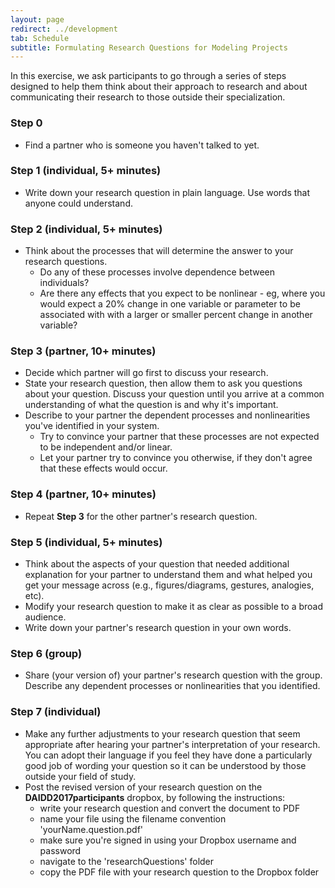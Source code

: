 ```yaml
---
layout: page
redirect: ../development
tab: Schedule
subtitle: Formulating Research Questions for Modeling Projects
---
```


In this exercise, we ask participants to go through a series of steps designed to help them think about their approach to research and about communicating their research to those outside their specialization.

### Step 0

-   Find a partner who is someone you haven't talked to yet.

### Step 1 (individual, 5+ minutes)

- Write down your research question in plain language. Use words that anyone could understand.

### Step 2 (individual, 5+ minutes)

- Think about the processes that will determine the answer to your research questions.
   - Do any of these processes involve dependence between individuals?
   - Are there any effects that you expect to be nonlinear - eg, where you would expect a 20% change in one variable or parameter to be associated with with a larger or smaller percent change in another variable?

### Step 3 (partner, 10+ minutes)
-   Decide which partner will go first to discuss your research.
-   State your research question, then allow them to ask you questions about your question. Discuss your question until you arrive at a common understanding of what the question is and why it's important.
-   Describe to your partner the dependent processes and nonlinearities you've identified in your system.
    - Try to convince your partner that these processes are not expected to be independent and/or linear.
    - Let your partner try to convince you otherwise, if they don't agree that these effects would occur.

### Step 4 (partner, 10+ minutes)

-   Repeat **Step 3** for the other partner's research question.

### Step 5 (individual, 5+ minutes)

-   Think about the aspects of your question that needed additional explanation for your partner to understand them and what helped you get your message across (e.g., figures/diagrams, gestures, analogies, etc).
-   Modify your research question to make it as clear as possible to a broad audience.
-   Write down your partner's research question in your own words.

### Step 6 (group)

-   Share (your version of) your partner's research question with the group. Describe any dependent processes or nonlinearities that you identified.

### Step 7 (individual)

-   Make any further adjustments to your research question that seem appropriate after hearing your partner's interpretation of your research. You can adopt their language if you feel they have done a particularly good job of wording your question so it can be understood by those outside your field of study.
-   Post the revised version of your research question on the **DAIDD2017participants** dropbox, by following the instructions:
    - write your research question and convert the document to PDF
    - name your file using the filename convention 'yourName.question.pdf'
    - make sure you're signed in using your Dropbox username and password
    - navigate to the 'researchQuestions' folder
    - copy the PDF file with your research question to the Dropbox folder
